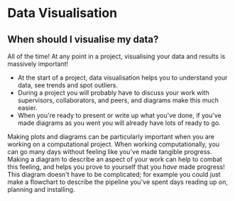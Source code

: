# Data Visualisation
## When should I visualise my data?

All of the time! 
At any point in a project, visualising your data and results is massively important!

* At the start of a project, data visualisation helps you to understand your data, see trends and spot outliers.
* During a project you will probably have to discuss your work with supervisors, collaborators, and peers, and diagrams make this much easier.
* When you're ready to present or write up what you've done, if you've made diagrams as you went you will already have lots of ready to go.

Making plots and diagrams can be particularly important when you are working on a computational project.
When working computationally, you can go many days without feeling like you've made tangible progress.
Making a diagram to describe an aspect of your work can help to combat this feeling, and helps you prove to yourself that you *have* made progress!
This diagram doesn't have to be complicated; for example you could just make a flowchart to describe the pipeline you've spent days reading up on, planning and installing.
